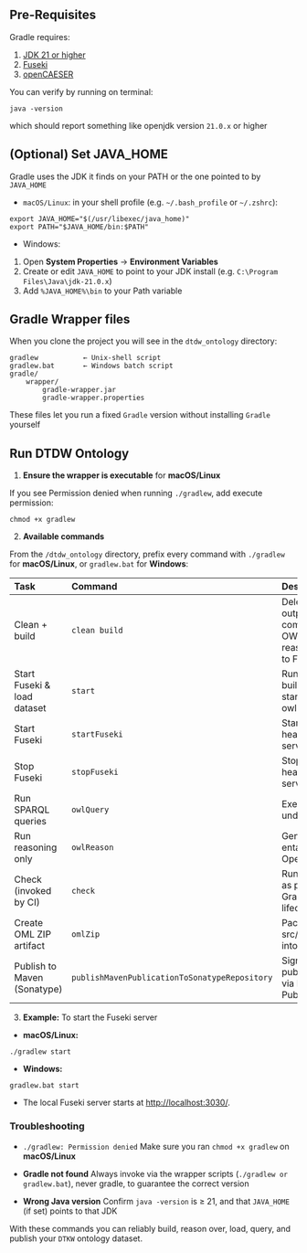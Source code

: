 ## Pre-Requisites

Gradle requires:

1. [JDK 21 or higher](https://www.oracle.com/ca-en/java/technologies/downloads/)
2. [Fuseki](https://jena.apache.org/documentation/fuseki2/)
3. [openCAESER](https://www.opencaesar.io/)

You can verify by running on terminal:
```
java -version
```
which should report something like openjdk version `21.0.x` or higher

## (Optional) Set JAVA_HOME

Gradle uses the JDK it finds on your PATH or the one pointed to by `JAVA_HOME`

- `macOS/Linux`: in your shell profile (e.g. `~/.bash_profile` or `~/.zshrc`):

```
export JAVA_HOME="$(/usr/libexec/java_home)"
export PATH="$JAVA_HOME/bin:$PATH"
```

- Windows:
1. Open **System Properties** → **Environment Variables**
2. Create or edit `JAVA_HOME` to point to your JDK install (e.g. `C:\Program Files\Java\jdk-21.0.x`)
3. Add `%JAVA_HOME%\bin` to your Path variable

## Gradle Wrapper files

When you clone the project you will see in the `dtdw_ontology` directory: 

```
gradlew           ← Unix-shell script  
gradlew.bat       ← Windows batch script  
gradle/
    wrapper/
        gradle-wrapper.jar  
        gradle-wrapper.properties 
```
These files let you run a fixed `Gradle` version without installing `Gradle` yourself

## Run DTDW Ontology

1. **Ensure the wrapper is executable** for **macOS/Linux**

If you see Permission denied when running `./gradlew`, add execute permission:

```
chmod +x gradlew
```

2. **Available commands**

From the `/dtdw_ontology` directory, prefix every command with `./gradlew ` for **macOS/Linux**, or `gradlew.bat` for **Windows**:

| Task                                             | Command                                       | Description                                                              | 
|:-------------------------------------------------|:----------------------------------------------|:-------------------------------------------------------------------------|
| Clean + build                                    | `clean build`                                 | Deletes old outputs and compiles OML to OWL, runs reasoning, loads to Fuseki |
| Start Fuseki & load dataset                      | `start`                                       | Runs clean, build, startFuseki, owlLoad in order                         |
| Start Fuseki                                     | `startFuseki`                                 | Starts the headless Fuseki server                                        |
| Stop Fuseki                                      | `stopFuseki`                                  | Stops the headless Fuseki server                                         |
| Run SPARQL queries                               | `owlQuery`                                    | Executes queries under src/sparql                                        |
| Run reasoning only                               | `owlReason`                                   | Generates entailments via Openllet                                       |
| Check (invoked by CI)                            | `check`                                       | Runs owlReason as part of Gradle’s check lifecycle                       |
| Create OML ZIP artifact                          | `omlZip`                                      | Packages src/oml/**/*.oml into zip                                       |
| Publish to Maven (Sonatype)                      | `publishMavenPublicationToSonatypeRepository` | Signs & publishes artifact via Maven-Publish                             |

3. **Example:** To start the Fuseki server

- **macOS/Linux:** 
```
./gradlew start
```

- **Windows:**

```
gradlew.bat start
```

- The local Fuseki server starts at [http://localhost:3030/](http://localhost:3030/). 

### Troubleshooting

- `./gradlew: Permission denied`
Make sure you ran `chmod +x gradlew` on **macOS/Linux**

- **Gradle not found**
Always invoke via the wrapper scripts (`./gradlew or gradlew.bat`), never gradle, to guarantee the correct version

- **Wrong Java version**
Confirm `java -version` is ≥ 21, and that `JAVA_HOME` (if set) points to that JDK


With these commands you can reliably build, reason over, load, query, and publish your `DTKW` ontology dataset.

